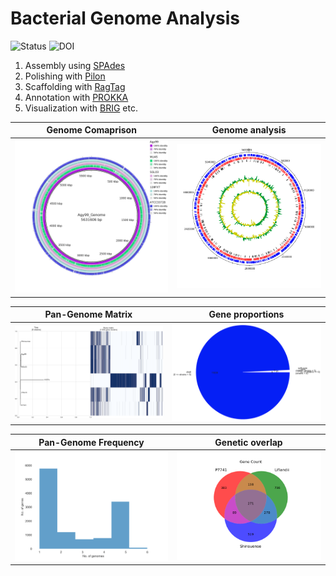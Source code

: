 # Bacterial Genome Analysis

![Status](https://img.shields.io/badge/status-alpha-red)
![DOI](https://img.shields.io/badge/DOI-in__progress-blue)

1. Assembly using [SPAdes](https://github.com/ablab/spades)
2. Polishing with [Pilon](https://github.com/broadinstitute/pilon/wiki)
3. Scaffolding with [RagTag](https://github.com/malonge/RagTag)
4. Annotation with [PROKKA](https://github.com/tseemann/prokka?tab=readme-ov-file)
5. Visualization with [BRIG](https://beatsonlab.com/softwares/brig/) etc.

Genome Comaprison            |  Genome analysis
:-------------------------:|:-------------------------:
<img src="https://github.com/hasanwraeth/Bacteria_Genome_Analysis/blob/main/Compare.jpg" width="675"> |  ![](https://github.com/hasanwraeth/Bacteria_Genome_Analysis/blob/main/Agy99_act.png)

Pan-Genome Matrix            |  Gene proportions
:-------------------------:|:-------------------------:
<img src="https://github.com/hasanwraeth/Bacteria_Genome_Analysis/blob/main/pangenome_matrix.png" width="700"> |  <img src="https://github.com/hasanwraeth/Bacteria_Genome_Analysis/blob/main/pangenome_pie2.png" width="650">

Pan-Genome Frequency            |  Genetic overlap
:-------------------------:|:-------------------------:
<img src="https://github.com/hasanwraeth/Bacteria_Genome_Analysis/blob/main/pangenome_frequency.png" width="675"> |  <img src="https://github.com/hasanwraeth/Bacteria_Genome_Analysis/blob/main/gene_P7741_Liflandii_Shinsuense.png" width="675">

